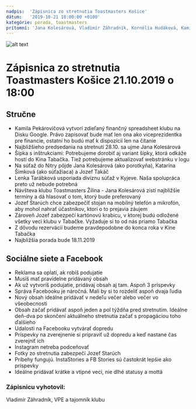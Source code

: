 ```yaml
---
nadpis:  'Zápisnica zo stretnutia Toastmasters Košice'
dátum:   '2019-10-21 18:00:00 +0100'
kategórie: porada, toastmasters
prítomní: 'Jana Kolesárová, Vladimír Záhradník, Kornélia Hudáková, Kamila Pekárovičová, Lucia Pethöová, Jozef Starúch, Ján Šándor (hosť)'
---
```


![alt text][logo]
# Zápisnica zo stretnutia Toastmasters Košice 21.10.2019 o 18:00

## Stručne
- Kamila Pekárovičová vytvorí zdieľaný finančný spreadsheet klubu na Disku Google. Právo zapisovať bude mať len ona ako viceprezidentka pre financie, ostatní ho budú mať k dispozícii len na čítanie
- Najbližšieho predsedania na stretnutí 28.10. sa ujme Jana Kolesárová
- Šípka s inštrukciami: Potrebujeme dorobiť aj variant šípky, ktorá odkáže hostí do Kina Tabačka. Tiež potrebujeme aktualizovať webstránku v logu
- Na súťaž do Nitry pôjde Jana Kolesárová (ako porotkyňa), Katarína Šimková (ako súťažiaca) a Jozef Takáč
- Lenka Tarábková usporiada divíznu súťaž v Kyjeve. Naša spolupráca preto už nebude potrebná
- Návšteva klubu Toastmasters Žilina - Jana Kolesárová zistí najbližšie termíny a dá hlasovať o tom, ktorý bude preferovaný
- Jozef Starúch chce zabezpečiť stojan na mobilný telefón a mikrofón, aby mohol nahrať účastníkov, ktorí o to prejavia záujem
- Zároveň Jozef zabezpečí kartónovú krabicu, v ktorej budú odložené všetky veci klubu v Tabačke. Vyžaduje si to od nás priamo Tabačka
- Z dôvodu rezervácií budeme pravdepodobne do konca roka v Kine Tabačka
- Najbližšia porada bude 18.11.2019

## Sociálne siete a Facebook
- Reklama sa oplatí, ak robíš podujatie
- Musíš mať pravidelne pridávaný obsah
- Ak už vytvoríš podujatie, pridávaj obsah aj tam. Aspoň 3 príspevky
- Správa Facebooku je náročná. Mali by si to rozdeliť aspoň dvaja ľudia
- Nový obsah ideálne pridávať v nedeľu večer alebo večer vo všeobecnosti
- Obsah začať pridávať aspoň jeden a pol týždňa pred stretnutím. Ideálne deň-dva po skončení aktuálneho stretnutia začať s propagáciou toho ďalšieho
- Udalosti na Facebooku vytvárať dopredu
- Príspevky na zverejnenie si pripraviť už dopredu a keď nastane čas zverejniť ich
- Instagram netreba podceňovať
- Fotky zo stretnutia zabezpečí Jozef Starúch
- Príbehy fungujú. InstaStories a FB Stories sú častokrát lepšie ako príspevky
- Ideálne pridávať krátke a vtipné veci, nie dlhé statusy a mottá

### Zápisnicu vyhotovil:
Vladimír Záhradník,
VPE a tajomník klubu

[logo]: https://github.com/toastmasters-kosice/graficke_podklady/raw/master/Log%C3%A1/%C5%A0tandardn%C3%A9%20zmen%C5%A1en%C3%A9%20logo%20TMKE.png "Logo Toastmasters Košice"
